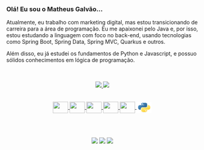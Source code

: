 ### Olá! Eu sou o Matheus Galvão...

Atualmente, eu trabalho com marketing digital, mas estou transicionando de carreira para a área de programação. Eu me apaixonei pelo Java e, por isso, estou estudando a linguagem com foco no back-end, usando tecnologias como Spring Boot, Spring Data, Spring MVC, Quarkus e outros.

Além disso, eu já estudei os fundamentos de Python e Javascript, e possuo sólidos conhecimentos em lógica de programação.
<br>
<br>
<br>
<div align="center">
  <a href="https://www.linkedin.com/in/devmatheusgalvao">
  <img height="150em" src="https://github-readme-stats.vercel.app/api?username=devmatheusgalvao&show_icons=true&theme=onedark&include_all_commits=true&count_private=true"/>
  <img height="150em" src="https://github-readme-stats.vercel.app/api/top-langs/?username=devmatheusgalvao&layout=compact&langs_count=7&theme=onedark"/>
</div>
<br>
<div style="display: inline_block" align="center"><br>
  <img align="center" height="30" width="40" src="https://cdn.jsdelivr.net/gh/devicons/devicon/icons/java/java-original.svg">
  <img align="center" height="30" width="40" src="https://cdn.jsdelivr.net/gh/devicons/devicon/icons/spring/spring-original.svg">
  <img align="center" height="30" width="40" src="https://cdn.jsdelivr.net/gh/devicons/devicon/icons/selenium/selenium-original.svg">
  <img align="center" height="30" width="40" src="https://cdn.jsdelivr.net/gh/devicons/devicon/icons/c/c-original.svg">
  <img align="center" height="30" width="40" src="https://cdn.jsdelivr.net/gh/devicons/devicon/icons/javascript/javascript-plain.svg">
  <img align="center" height="30" width="40" src="https://raw.githubusercontent.com/devicons/devicon/master/icons/python/python-original.svg">
</div>
<br>
  
##
  
<br> 
<div align="center">
  <a href="https://instagram.com/mthsgalvao" target="_blank"><img src="https://img.shields.io/badge/-Instagram-%23E4405F?style=for-the-badge&logo=instagram&logoColor=white" target="_blank"></a>
  <a href="https://www.linkedin.com/in/devmatheusgalvao" target="_blank"><img src="https://img.shields.io/badge/-LinkedIn-%230077B5?style=for-the-badge&logo=linkedin&logoColor=white" target="_blank"></a> 
  <a href = "mailto:matheus.galvao.dev@gmail.com"><img src="https://img.shields.io/badge/-Gmail-%23333?style=for-the-badge&logo=gmail&logoColor=white" target="_blank"></a>
</div>
